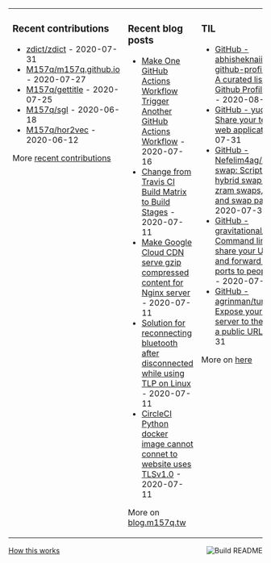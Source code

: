 <table><tr><td valign="top">

### Recent contributions
<!-- recent_contributions starts -->
* [zdict/zdict](https://github.com/zdict/zdict) - 2020-07-31
* [M157q/m157q.github.io](https://github.com/M157q/m157q.github.io) - 2020-07-27
* [M157q/gettitle](https://github.com/M157q/gettitle) - 2020-07-25
* [M157q/sgl](https://github.com/M157q/sgl) - 2020-06-18
* [M157q/hor2vec](https://github.com/M157q/hor2vec) - 2020-06-12
<!-- recent_contributions ends -->
More [recent contributions](https://github.com/M157q/M157q/blob/main/recent_contributions.md)
</td><td valign="top">

### Recent blog posts
<!-- blog starts -->
* [Make One GitHub Actions Workflow Trigger Another GitHub Actions Workflow](https://blog.m157q.tw/posts/2020/07/16/make-one-github-actions-workflow-trigger-another-github-actions-workflow/) - 2020-07-16
* [Change from Travis CI Build Matrix to Build Stages](https://blog.m157q.tw/posts/2020/07/11/change-from-travis-ci-build-matrix-to-build-stages/) - 2020-07-11
* [Make Google Cloud CDN serve gzip compressed content for Nginx server](https://blog.m157q.tw/posts/2020/07/11/make-google-cloud-cdn-serve-gzip-compressed-content-for-nginx-server/) - 2020-07-11
* [Solution for reconnecting bluetooth after disconnected while using TLP on Linux](https://blog.m157q.tw/posts/2020/07/11/solution-for-reconnecting-bluetooth-after-disconnected-while-using-tlp-on-linux/) - 2020-07-11
* [CircleCI Python docker image cannot connet to website uses TLSv1.0](https://blog.m157q.tw/posts/2020/07/11/circleci-python-docker-image-cannot-connet-to-website-uses-tlsv1-0/) - 2020-07-11
<!-- blog ends -->
More on [blog.m157q.tw](https://blog.m157q.tw/)
</td><td valign="top">

### TIL
<!-- tils starts -->
* [GitHub - abhisheknaiidu/awesome-github-profile-readme: 😎 A curated list of awesome Github Profile READMEs 📝](https://github.com/M157q/m157q.github.io/issues/1174) - 2020-08-01
* [GitHub - yudai/gotty: Share your terminal as a web application](https://github.com/M157q/m157q.github.io/issues/1173) - 2020-07-31
* [GitHub - Nefelim4ag/systemd-swap: Script for creating hybrid swap space from zram swaps, swap files and swap partitions.](https://github.com/M157q/m157q.github.io/issues/1172) - 2020-07-31
* [GitHub - gravitational/teleconsole: Command line tool to share your UNIX terminal and forward local TCP ports to people you trust.](https://github.com/M157q/m157q.github.io/issues/1170) - 2020-07-31
* [GitHub - agrinman/tunnelto: Expose your local web server to the internet with a public URL.](https://github.com/M157q/m157q.github.io/issues/1168) - 2020-07-31
<!-- tils ends -->
More on [here](https://github.com/M157q/m157q.github.io/issues?q=is%3Aissue+is%3Aopen+sort%3Aupdated-desc)
</td></tr></table>

<a href="https://github.com/M157q/M157q/actions"><img src="https://github.com/M157q/M157q/workflows/Build%20README/badge.svg" align="right" alt="Build README"></a> <a href="https://simonwillison.net/2020/Jul/10/self-updating-profile-readme/">How this works</a>
